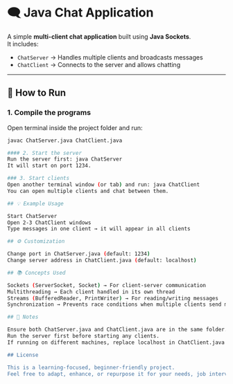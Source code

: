 # 🗨️ Java Chat Application

A simple **multi-client chat application** built using **Java Sockets**.  
It includes:
- `ChatServer` → Handles multiple clients and broadcasts messages
- `ChatClient` → Connects to the server and allows chatting

---

## 🚀 How to Run

### 1. Compile the programs
Open terminal inside the project folder and run:
```bash
javac ChatServer.java ChatClient.java

#### 2. Start the server
Run the server first: java ChatServer
It will start on port 1234.

### 3. Start clients
Open another terminal window (or tab) and run: java ChatClient
You can open multiple clients and chat between them.

## 💡 Example Usage

Start ChatServer
Open 2-3 ChatClient windows
Type messages in one client → it will appear in all clients

## ⚙️ Customization

Change port in ChatServer.java (default: 1234)
Change server address in ChatClient.java (default: localhost)

## 📚 Concepts Used

Sockets (ServerSocket, Socket) → For client-server communication
Multithreading → Each client handled in its own thread
Streams (BufferedReader, PrintWriter) → For reading/writing messages
Synchronization → Prevents race conditions when multiple clients send messages

## 📝 Notes

Ensure both ChatServer.java and ChatClient.java are in the same folder.
Run the server first before starting any clients.
If running on different machines, replace localhost in ChatClient.java with the server's IP address.

## License

This is a learning-focused, beginner-friendly project.  
Feel free to adapt, enhance, or repurpose it for your needs, job interviews, or skill-building.

